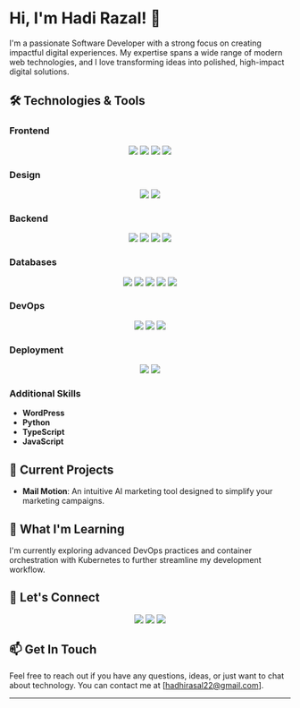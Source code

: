 # Hi, I'm Hadi Razal! 👋

I'm a passionate Software Developer with a strong focus on creating impactful digital experiences. My expertise spans a wide range of modern web technologies, and I love transforming ideas into polished, high-impact digital solutions.

## 🛠️ Technologies & Tools

### Frontend
<p align="center">
  <img src="https://img.shields.io/badge/React-61DAFB?logo=react&logoColor=white&style=for-the-badge" />
  <img src="https://img.shields.io/badge/Next.js-000000?logo=next.js&logoColor=white&style=for-the-badge" />
  <img src="https://img.shields.io/badge/Angular-DD0031?logo=angular&logoColor=white&style=for-the-badge" />
  <img src="https://img.shields.io/badge/React_Native-61DAFB?logo=react&logoColor=white&style=for-the-badge" />
<!--   <img src="https://img.shields.io/badge/Vue.js-4FC08D?logo=vue.js&logoColor=white&style=for-the-badge" /> -->
</p>

### Design
<p align="center">
  <img src="https://img.shields.io/badge/Figma-F24E1E?logo=figma&logoColor=white&style=for-the-badge" />
  <img src="https://img.shields.io/badge/Photoshop-31A8FF?logo=adobe-photoshop&logoColor=white&style=for-the-badge" />
</p>

### Backend
<p align="center">
  <img src="https://img.shields.io/badge/Node.js-339933?logo=node.js&logoColor=white&style=for-the-badge" />
  <img src="https://img.shields.io/badge/Django-092E20?logo=django&logoColor=white&style=for-the-badge" />
  <img src="https://img.shields.io/badge/Express.js-000000?logo=express&logoColor=white&style=for-the-badge" />
  <img src="https://img.shields.io/badge/NestJS-E0234E?logo=nestjs&logoColor=white&style=for-the-badge" />
</p>

### Databases
<p align="center">
  <img src="https://img.shields.io/badge/MongoDB-47A248?logo=mongodb&logoColor=white&style=for-the-badge" />
  <img src="https://img.shields.io/badge/PostgreSQL-336791?logo=postgresql&logoColor=white&style=for-the-badge" />
  <img src="https://img.shields.io/badge/Supabase-3ECF8E?logo=supabase&logoColor=white&style=for-the-badge" />
  <img src="https://img.shields.io/badge/Firebase-FFCA28?logo=firebase&logoColor=white&style=for-the-badge" />
  <img src="https://img.shields.io/badge/MySQL-4479A1?logo=mysql&logoColor=white&style=for-the-badge" />
</p>

### DevOps
<p align="center">
  <img src="https://img.shields.io/badge/Docker-2496ED?logo=docker&logoColor=white&style=for-the-badge" />
  <img src="https://img.shields.io/badge/Kubernetes-326CE5?logo=kubernetes&logoColor=white&style=for-the-badge" />
  <img src="https://img.shields.io/badge/AWS-232F3E?logo=amazon-aws&logoColor=white&style=for-the-badge" />
</p>

<!--### Testing -->
<!-- <p align="center"> -->
<!--   <img src="https://img.shields.io/badge/Jest-C21325?logo=jest&logoColor=white&style=for-the-badge" /> -->
<!--   <img src="https://img.shields.io/badge/Mocha-8D6748?logo=mocha&logoColor=white&style=for-the-badge" /> -->
<!--   <img src="https://img.shields.io/badge/Selenium-43B02A?logo=selenium&logoColor=white&style=for-the-badge" /> -->
<!-- </p> -->

### Deployment
<p align="center">
  <img src="https://img.shields.io/badge/Vercel-000000?logo=vercel&logoColor=white&style=for-the-badge" />
  <img src="https://img.shields.io/badge/Netlify-00C7B7?logo=netlify&logoColor=white&style=for-the-badge" />
</p>

### Additional Skills
- **WordPress**
- **Python**
- **TypeScript**
- **JavaScript**

## 🔭 Current Projects
- **Mail Motion**: An intuitive AI marketing tool designed to simplify your marketing campaigns.

## 🌱 What I'm Learning
I'm currently exploring advanced DevOps practices and container orchestration with Kubernetes to further streamline my development workflow.


## 🔗 Let's Connect
<p align="center">
  <a href="https://www.linkedin.com/in/hadi-razal-690b22228/"><img src="https://img.shields.io/badge/LinkedIn-0077B5?logo=linkedin&logoColor=white&style=for-the-badge" /></a>
  <a href="https://twitter.com/Hadi_Razal"><img src="https://img.shields.io/badge/Twitter-1DA1F2?logo=twitter&logoColor=white&style=for-the-badge" /></a>
  <a href="https://www.instagram.com/hadi_razal/"><img src="https://img.shields.io/badge/Instagram-E4405F?logo=instagram&logoColor=white&style=for-the-badge" /></a>
</p>

## 📫 Get In Touch
Feel free to reach out if you have any questions, ideas, or just want to chat about technology. You can contact me at [hadhirasal22@gmail.com].

---
